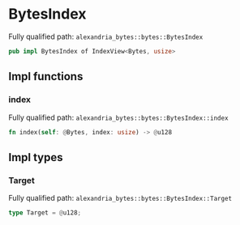 # BytesIndex

Fully qualified path: `alexandria_bytes::bytes::BytesIndex`

```rust
pub impl BytesIndex of IndexView<Bytes, usize>
```

## Impl functions

### index

Fully qualified path: `alexandria_bytes::bytes::BytesIndex::index`

```rust
fn index(self: @Bytes, index: usize) -> @u128
```


## Impl types

### Target

Fully qualified path: `alexandria_bytes::bytes::BytesIndex::Target`

```rust
type Target = @u128;
```


